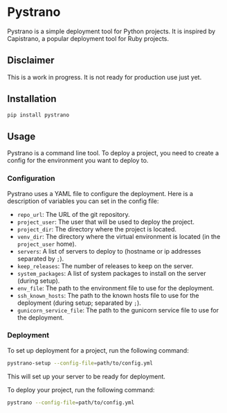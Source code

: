 # Pystrano

Pystrano is a simple deployment tool for Python projects.
It is inspired by Capistrano, a popular deployment tool for
Ruby projects.

## Disclaimer

This is a work in progress. It is not ready for production use
just yet.

## Installation

```bash
pip install pystrano
```

## Usage

Pystrano is a command line tool. To deploy a project, you need
to create a config for the environment you want to deploy to.

### Configuration

Pystrano uses a YAML file to configure the deployment.
Here is a description of variables you can set in the
config file:

- `repo_url`: The URL of the git repository.
- `project_user`: The user that will be used to deploy the project.
- `project_dir`: The directory where the project is located.
- `venv_dir`: The directory where the virtual environment is located (in the `project_user` home).
- `servers`: A list of servers to deploy to (hostname or ip addresses separated by `;`).
- `keep_releases`: The number of releases to keep on the server.
- `system_packages`: A list of system packages to install on the server (during setup).
- `env_file`: The path to the environment file to use for the deployment.
- `ssh_known_hosts`: The path to the known hosts file to use for the deployment (during setup; separated by `;`).
- `gunicorn_service_file`: The path to the gunicorn service file to use for the deployment.

### Deployment

To set up deployment for a project, run the following command:

```bash
pystrano-setup --config-file=path/to/config.yml
```

This will set up your server to be ready for deployment.

To deploy your project, run the following command:

```bash
pystrano --config-file=path/to/config.yml
```
